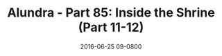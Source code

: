 ---
layout: entry.pug
title: "Alundra - Part 85: Inside the Shrine (Part 11-12)"
date: 2016-06-25 09-0800
publishDate: 2017-10-31 12:00:00 -0800
categories: playthroughs alundra
draft: true
---